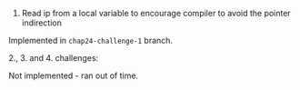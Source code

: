 1. Read ip from a local variable to encourage compiler to avoid the pointer indirection

Implemented in `chap24-challenge-1` branch.

2., 3. and 4. challenges:

Not implemented - ran out of time.
